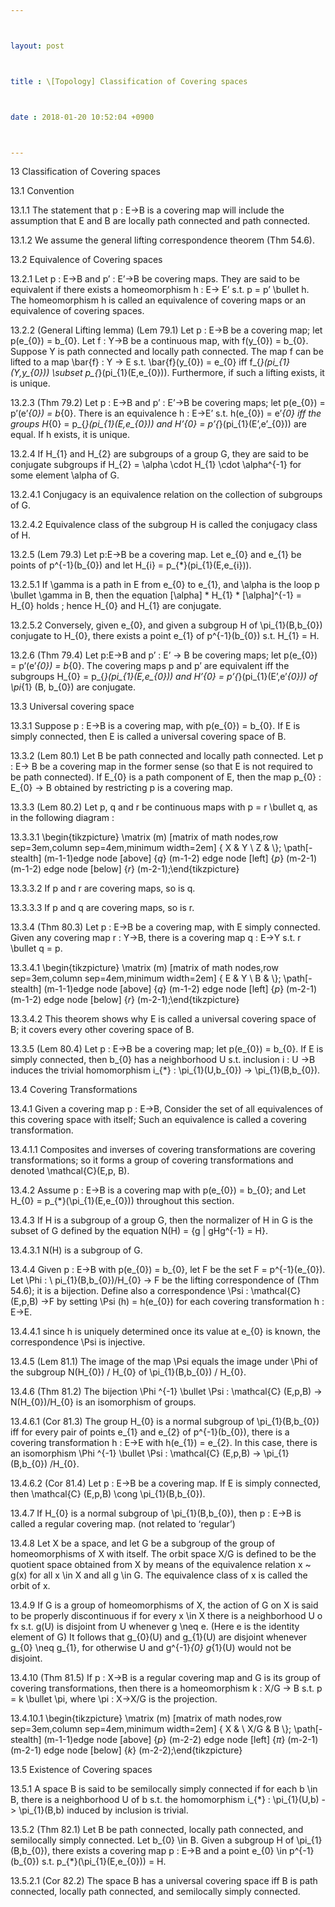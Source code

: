 ```yaml
---



layout: post



title : \[Topology] Classification of Covering spaces



date : 2018-01-20 10:52:04 +0900



---
```


13	Classification of Covering spaces

13.1	Convention 

13.1.1	The statement that p : E->B is a covering map will include the assumption that E and B are locally path connected and path connected.

13.1.2	We assume the general lifting correspondence theorem (Thm 54.6).

13.2	Equivalence of Covering spaces

13.2.1	Let p : E->B and p’ : E’->B be covering maps. They are said to be equivalent if there exists a homeomorphism h : E-> E’ s.t. p = p’ \bullet h. The homeomorphism h is called an equivalence of covering maps or an equivalence of covering spaces.

13.2.2	(General Lifting lemma) (Lem 79.1) Let p : E->B be a covering map; let p(e_{0}) = b_{0}. Let f : Y->B be a continuous map, with f(y_{0}) = b_{0}. Suppose Y is path connected and locally path connected. The map f can be lifted to a map \bar{f} : Y -> E s.t. \bar{f}(y_{0}) = e_{0} iff f_{*}(pi_{1}(Y,y_{0})) \subset p_{*}(pi_{1}(E,e_{0})). Furthermore, if such a lifting exists, it is unique.

13.2.3	(Thm 79.2) Let p : E->B and p’ : E’->B be covering maps; let p(e_{0}) = p’(e’_{0}) = b_{0}. There is an equivalence h : E->E’ s.t. h(e_{0}) = e’_{0} iff the groups H_{0} = p_{*}(pi_{1}(E,e_{0})) and H’_{0} = p’_{*}(pi_{1}(E’,e’_{0})) are equal. If h exists, it is unique.

13.2.4	If H_{1} and H_{2} are subgroups of a group G, they are said to be conjugate subgroups if H_{2} = \alpha \cdot H_{1} \cdot \alpha^{-1} for some element \alpha of G. 

13.2.4.1	Conjugacy is an equivalence relation on the collection of subgroups of G. 

13.2.4.2	Equivalence class of the subgroup H is called the conjugacy class of H.

13.2.5	(Lem 79.3) Let p:E->B be a covering map. Let e_{0} and e_{1} be points of p^{-1}(b_{0}) and let H_{i} = p_{*}(pi_{1}(E,e_{i})). 

13.2.5.1	If \gamma is a path in E from e_{0} to e_{1}, and \alpha is the loop p \bullet \gamma in B, then the equation [\alpha] * H_{1} * [\alpha]^{-1} = H_{0} holds ; hence H_{0} and H_{1} are conjugate.

13.2.5.2	Conversely, given e_{0}, and given a subgroup H of \pi_{1}(B,b_{0}) conjugate to H_{0}, there exists a point e_{1} of p^{-1}(b_{0}) s.t. H_{1} = H. 

13.2.6	(Thm 79.4) Let p:E->B and p’ : E’ -> B be covering maps; let p(e_{0}) = p’(e’_{0}) = b_{0}. The covering maps p and p’ are equivalent iff the subgroups H_{0} = p_{*}(pi_{1}(E,e_{0})) and H’_{0} = p’_{*}(pi_{1}(E’,e’_{0})) of \pi_{1} (B, b_{0}) are conjugate.

13.3	Universal covering space

13.3.1	Suppose p : E->B is a covering map, with p(e_{0}) = b_{0}. If E is simply connected, then E is called a universal covering space of B. 

13.3.2	(Lem 80.1) Let B be path connected and locally path connected. Let p : E-> B be a covering map in the former sense (so that E is not required to be path connected). If E_{0} is a path component of E, then the map p_{0} : E_{0} -> B obtained by restricting p is a covering map.

13.3.3	(Lem 80.2) Let p, q and r be continuous maps with p = r \bullet q, as in the following diagram : 

13.3.3.1	\begin{tikzpicture}  \matrix (m) [matrix of math nodes,row sep=3em,column sep=4em,minimum width=2em]  { X & Y \\ Z &  \\};  \path[-stealth] (m-1-1)edge node [above] {$q$} (m-1-2) edge  node [left] {$p$} (m-2-1)    (m-1-2) edge node [below] {$r$} (m-2-1);\end{tikzpicture}

13.3.3.2	If p and r are covering maps, so is q.

13.3.3.3	If p and q are covering maps, so is r.

13.3.4	(Thm 80.3) Let p : E->B be a covering map, with E simply connected. Given any covering map r : Y->B, there is a covering map q : E->Y s.t. r \bullet q = p.

13.3.4.1	\begin{tikzpicture}  \matrix (m) [matrix of math nodes,row sep=3em,column sep=4em,minimum width=2em]  { E & Y \\ B &  \\};  \path[-stealth] (m-1-1)edge node [above] {$q$} (m-1-2) edge  node [left] {$p$} (m-2-1)    (m-1-2) edge node [below] {$r$} (m-2-1);\end{tikzpicture}

13.3.4.2	This theorem shows why E is called a universal covering space of B; it covers every other covering space of B.

13.3.5	(Lem 80.4) Let p : E->B be a covering map; let p(e_{0}) = b_{0}. If E is simply connected, then b_{0} has a neighborhood U s.t. inclusion i : U ->B induces the trivial homomorphism i_{*} : \pi_{1}(U,b_{0}) -> \pi_{1}(B,b_{0}).

13.4	Covering Transformations

13.4.1	Given a covering map p : E->B, Consider the set of all equivalences of this covering space with itself; Such an equivalence is called a covering transformation. 

13.4.1.1	Composites and inverses of covering transformations are covering transformations; so it forms a group of covering transformations and denoted \mathcal{C}(E,p, B).

13.4.2	Assume p : E->B is a covering map with p(e_{0}) = b_{0}; and Let H_{0} = p_{*}(\pi_{1}(E,e_{0})) throughout this section.

13.4.3	If H is a subgroup of a group G, then the normalizer of H in G is the subset of G defined by the equation N(H) = {g | gHg^{-1} = H}.

13.4.3.1	N(H) is a subgroup of G.

13.4.4	Given p : E->B with p(e_{0}) = b_{0}, let F be the set F = p^{-1}(e_{0}). Let \Phi : \ pi_{1}(B,b_{0})/H_{0} -> F be the lifting correspondence of (Thm 54.6); it is a bijection. Define also a correspondence \Psi : \mathcal{C} (E,p,B) ->F by setting \Psi (h) = h(e_{0}) for each covering transformation h : E->E. 

13.4.4.1	since h is uniquely determined once its value at e_{0} is known, the correspondence \Psi is injective.

13.4.5	(Lem 81.1) The image of the map \Psi equals the image under \Phi of the subgroup N(H_{0}) / H_{0} of \pi_{1}(B,b_{0}) / H_{0}.

13.4.6	(Thm 81.2) The bijection \Phi ^{-1} \bullet \Psi : \mathcal{C} (E,p,B) -> N(H_{0})/H_{0} is an isomorphism of groups.

13.4.6.1	(Cor 81.3) The group H_{0} is a normal subgroup of \pi_{1}(B,b_{0}) iff for every pair of points e_{1} and e_{2} of p^{-1}(b_{0}), there is a covering transformation h : E->E with h(e_{1}) = e_{2}. In this case, there is an isomorphism \Phi ^{-1} \bullet \Psi : \mathcal{C} (E,p,B) -> \pi_{1}(B,b_{0}) /H_{0}.

13.4.6.2	(Cor 81.4) Let p : E->B be a covering map. If E is simply connected, then \mathcal{C} (E,p,B) \cong \pi_{1}(B,b_{0}).

13.4.7	If H_{0} is a normal subgroup of \pi_{1}(B,b_{0}), then p : E->B is called a regular covering map. (not related to ‘regular’)

13.4.8	Let X be a space, and let G be a subgroup of the group of homeomorphisms of X with itself. The orbit space X/G is defined to be the quotient space obtained from X by means of the equivalence relation x ~ g(x) for all x \in X and all g \in G. The equivalence class of x is called the orbit of x.

13.4.9	If G is a group of homeomorphisms of X, the action of G on X is said to be properly discontinuous if for every x \in X there is a neighborhood U o fx s.t. g(U) is disjoint from U whenever g \neq e. (Here e is the identity element of G) It follows that g_{0}(U) and g_{1}(U) are disjoint whenever g_{0} \neq g_{1}, for otherwise U and g^{-1}_{0} g_{1}(U) would not be disjoint.

13.4.10	(Thm 81.5) If p : X->B is a regular covering map and G is its group of covering transformations, then there is a homeomorphism k : X/G -> B s.t. p = k \bullet \pi, where \pi : X->X/G is the projection.

13.4.10.1	\begin{tikzpicture}  \matrix (m) [matrix of math nodes,row sep=3em,column sep=4em,minimum width=2em]  { X &  \\ X/G & B  \\};  \path[-stealth] (m-1-1)edge node [above] {$p$} (m-2-2) edge  node [left] {$\pi$} (m-2-1)    (m-2-1) edge node [below] {$k$} (m-2-2);\end{tikzpicture}

13.5	Existence of Covering spaces

13.5.1	A space B is said to be semilocally simply connected if for each b \in B, there is a neighborhood U of b s.t. the homomorphism i_{*} : \pi_{1}(U,b) -> \pi_{1}(B,b) induced by inclusion is trivial.

13.5.2	(Thm 82.1) Let B be path connected, locally path connected, and semilocally simply connected. Let b_{0} \in B. Given a subgroup H of \pi_{1}(B,b_{0}), there exists a covering map p : E->B and a point e_{0} \in p^{-1}(b_{0}) s.t. p_{*}(\pi_{1}(E,e_{0})) = H.

13.5.2.1	(Cor 82.2) The space B has a universal covering space iff B is path connected, locally path connected, and semilocally simply connected.


